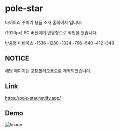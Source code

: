 # pole-star

다이어리 꾸미기 용품 소개 홈페이지 입니다.

(1920px) PC 버전이며 반응형으로 작업을 했습니다.

반응형 디바이스
-1536
-1280
-1024
-768
-540
-412
-348

## NOTICE

해당 페이지는 포트폴리오용으로 제작되었습니다.

## Link

https://pole-star.netlify.app/

## Demo

![Image](https://github.com/user-attachments/assets/9ad4b1d5-d71b-4c88-8503-b0676073f6cc)